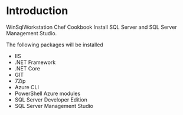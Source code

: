 # Introduction 
WinSqlWorkstation Chef Cookbook
Install SQL Server and SQL Server Management Studio.

The following packages will be installed
- IIS
- .NET Framework
- .NET Core
- GIT
- 7Zip
- Azure CLI
- PowerShell Azure modules
- SQL Server Developer Edition
- SQL Server Management Studio

